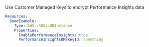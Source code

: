 
Use Customer Managed Keys to encrypt Performance Insights data

```yaml
Resources:
  GoodExample:
    Type: AWS::RDS::DBInstance
    Properties:
      EnablePerformanceInsights: true
      PerformanceInsightsKMSKeyId: something
```


